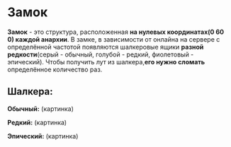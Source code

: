 Замок
======

__Замок__ - это структура, расположенная __на нулевых координатах(0 60 0) каждой анархии__. В замке, в зависимости от онлайна на сервере с определённой частотой появляются шалкеровые ящики __разной редкости__(серый - обычный, голубой - редкий, фиолетовый - эпический). Чтобы получить лут из шалкера,__его нужно сломать__ определённое количество раз.

__Шалкера:__
----

__Обычный:__
(картинка)

__Редкий:__
(картинка)

__Эпический:__
(картинка)
